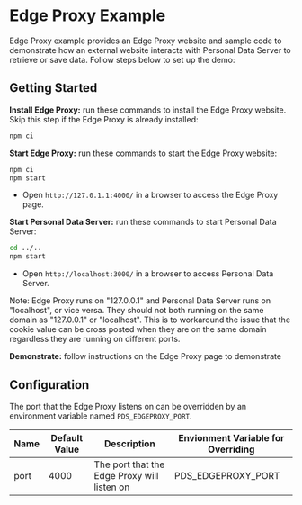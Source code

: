 # Edge Proxy Example

Edge Proxy example provides an Edge Proxy website and sample code to demonstrate how an external website interacts with
Personal Data Server to retrieve or save data. Follow steps below to set up the demo:

## Getting Started

**Install Edge Proxy:** run these commands to install the Edge Proxy website. Skip this step if the Edge Proxy is
already installed:

```bash
npm ci
```

**Start Edge Proxy:** run these commands to start the Edge Proxy website:

```bash
npm ci
npm start
```

* Open `http://127.0.1.1:4000/` in a browser to access the Edge Proxy page.

**Start Personal Data Server:** run these commands to start Personal Data Server:

```bash
cd ../..
npm start
```

* Open `http://localhost:3000/` in a browser to access Personal Data Server.

Note: Edge Proxy runs on "127.0.0.1" and Personal Data Server runs on "localhost", or vice versa. They should not
both running on the same domain as "127.0.0.1" or "localhost". This is to workaround the issue that the cookie value
can be cross posted when they are on the same domain regardless they are running on different ports.

**Demonstrate:** follow instructions on the Edge Proxy page to demonstrate

## Configuration

The port that the Edge Proxy listens on can be overridden by an environment variable named `PDS_EDGEPROXY_PORT`.

| Name        | Default Value | Description | Envionment Variable for Overriding |
| ----------- | ----------- | ----------- | ----------- |
| port | 4000 | The port that the Edge Proxy will listen on | PDS_EDGEPROXY_PORT |

